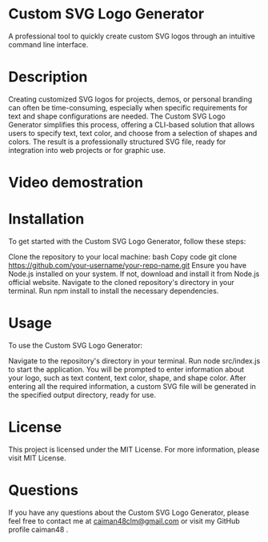 # Custom SVG Logo Generator
A professional tool to quickly create custom SVG logos through an intuitive command line interface.

# Description
Creating customized SVG logos for projects, demos, or personal branding can often be time-consuming, especially when specific requirements for text and shape configurations are needed. The Custom SVG Logo Generator simplifies this process, offering a CLI-based solution that allows users to specify text, text color, and choose from a selection of shapes and colors. The result is a professionally structured SVG file, ready for integration into web projects or for graphic use.

# Video demostration 




# Installation
To get started with the Custom SVG Logo Generator, follow these steps:

Clone the repository to your local machine:
bash
Copy code
git clone https://github.com/your-username/your-repo-name.git
Ensure you have Node.js installed on your system. If not, download and install it from Node.js official website.
Navigate to the cloned repository's directory in your terminal.
Run npm install to install the necessary dependencies.


# Usage
To use the Custom SVG Logo Generator:

Navigate to the repository's directory in your terminal.
Run node src/index.js to start the application.
You will be prompted to enter information about your logo, such as text content, text color, shape, and shape color.
After entering all the required information, a custom SVG file will be generated in the specified output directory, ready for use.


# License
This project is licensed under the MIT License. For more information, please visit MIT License.

# Questions

If you have any questions about the Custom SVG Logo Generator, please feel free to contact me at caiman48clm@gmail.com or visit my GitHub profile caiman48 .